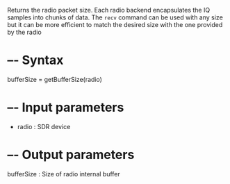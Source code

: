 Returns the radio packet size. Each radio backend encapsulates the IQ samples into chunks of data. The `recv` command can be used with any size but it can be more efficient to match the desired size with the one provided by the radio 

# –- Syntax

bufferSize = getBufferSize(radio) 

# –- Input parameters

  * radio	  : SDR device

# –- Output parameters

bufferSize : Size of radio internal buffer 
